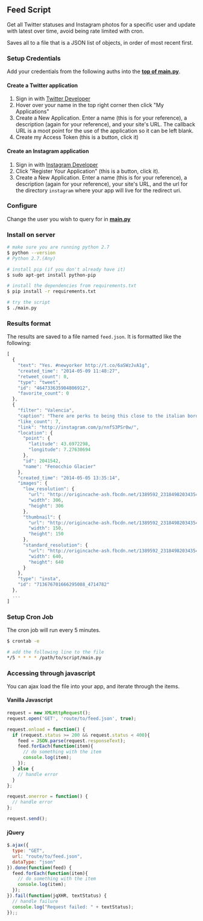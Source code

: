 ## Feed Script

Get all Twitter statuses and Instagram photos for a specific user and update with latest over time, avoid being rate limited with cron.

Saves all to a file that is a JSON list of objects, in order of most recent first.

### Setup Credentials

Add your credentials from the following auths into the **[top of main.py](main.py#L14-26)**.

#### Create a Twitter application
1. Sign in with [Twitter Developer](https://dev.twitter.com/)
2. Hover over your name in the top right corner then click "My Applications"
3. Create a New Application. Enter a name (this is for your reference), a description (again for your reference), and your site's URL. The callback URL is a moot point for the use of the application so it can be left blank.
4. Create my Access Token (this is a button, click it)

#### Create an Instagram application
1. Sign in with [Instagram Developer](http://instagram.com/developer/)
2. Click "Register Your Application" (this is a button, click it).
3. Create a New Application. Enter a name (this is for your reference), a description (again for your reference), your site's URL, and the url for the directory ```instagram``` where your app will live for the redirect uri.

### Configure

Change the user you wish to query for in **[main.py](main.py#L151-152)**

### Install on server

```bash
# make sure you are running python 2.7
$ python --version
# Python 2.7.(Any)

# install pip (if you don't already have it)
$ sudo apt-get install python-pip

# install the dependencies from requirements.txt
$ pip install -r requirements.txt

# try the script
$ ./main.py
```

### Results format

The results are saved to a file named `feed.json`. It is formatted like the following:

```javascript
[
  {
    "text": "Yes. #newyorker http://t.co/6aSWzJvA1g",
    "created_time": "2014-05-09 11:48:27",
    "retweet_count": 0,
    "type": "tweet",
    "id": "464733635904806912",
    "favorite_count": 0
  },
  {
    "filter": "Valencia",
    "caption": "There are perks to being this close to the italian border",
    "like_count": 7,
    "link": "http://instagram.com/p/nnfS3PSr0w/",
    "location": {
      "point": {
        "latitude": 43.6972298,
        "longitude": 7.27630694
      },
      "id": 2041542,
      "name": "Fenocchio Glacier"
    },
    "created_time": "2014-05-05 13:35:14",
    "images": {
      "low_resolution": {
        "url": "http://origincache-ash.fbcdn.net/1389592_231849820343549_2086542155_a.jpg",
        "width": 306,
        "height": 306
      },
      "thumbnail": {
        "url": "http://origincache-ash.fbcdn.net/1389592_231849820343549_2086542155_s.jpg",
        "width": 150,
        "height": 150
      },
      "standard_resolution": {
        "url": "http://origincache-ash.fbcdn.net/1389592_231849820343549_2086542155_n.jpg",
        "width": 640,
        "height": 640
      }
    },
    "type": "insta",
    "id": "713676701666295088_4714782"
  },
  ...
]
```

### Setup Cron Job

The cron job will run every 5 minutes.

```bash
$ crontab -e

# add the following line to the file
*/5 * * * * /path/to/script/main.py
```

### Accessing through javascript

You can ajax load the file into your app, and iterate through the items.

#### Vanilla Javascript

```javascript
request = new XMLHttpRequest();
request.open('GET', 'route/to/feed.json', true);

request.onload = function() {
  if (request.status >= 200 && request.status < 400){
    feed = JSON.parse(request.responseText);
    feed.forEach(function(item){
      // do something with the item
      console.log(item);
    });
  } else {
    // handle error
  }
};

request.onerror = function() {
  // handle error
};

request.send();
```

#### jQuery

```javascript
$.ajax({
  type: "GET",
  url: "route/to/feed.json",
  dataType: "json"
}).done(function(feed) {
  feed.forEach(function(item){
    // do something with the item
    console.log(item);
  });
}).fail(function(jqXHR, textStatus) {
  // handle failure
  console.log("Request failed: " + textStatus);
});;
```
